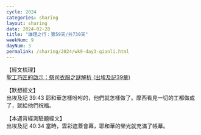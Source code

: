 ```yaml
---
cycle: 2024
categories: sharing
layout: sharing
date: 2024-02-28
title: "謙理之行：第59天/共730天"
weekNum: 9
dayNum: 3
permalink: /sharing/2024/wk9-day3-qianli.html
---
```


【經文梳理】  
<a href="https://youtu.be/VX2OBV2hmtY" target="_blank">聖工巧匠的啟示：祭司衣服之謎解析 (出埃及記39章)</a>

【默想經文】  
出埃及記 39:43 耶和華怎樣吩咐的，他們就怎樣做了。摩西看見一切的工都做成了，就給他們祝福。

【本週背經測驗題經文】  
出埃及記 40:34 當時，雲彩遮蓋會幕，耶和華的榮光就充滿了帳幕。